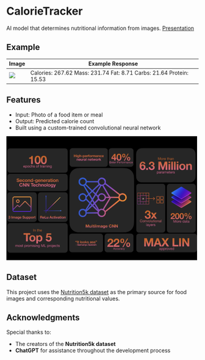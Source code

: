 # CalorieTracker

AI model that determines nutritional information from images. 
[Presentation](assets/MachineLearningPresentation.key)
## Example

| Image | Example Response |
|-------|------------------|
| <img src="assets/test.png" width="200"/>  | Calories: 267.62  Mass: 231.74  Fat: 8.71  Carbs: 21.64  Protein: 15.53 |



## Features

- Input: Photo of a food item or meal
- Output: Predicted calorie count
- Built using a custom-trained convolutional neural network
<img src="assets/MultiImageCNN.png" width="500"/> 


## Dataset

This project uses the [Nutrition5k dataset](https://github.com/google-research-datasets/Nutrition5k) as the primary source for food images and corresponding nutritional values.

## Acknowledgments

Special thanks to:
- The creators of the **Nutrition5k dataset**
- **ChatGPT** for assistance throughout the development process
